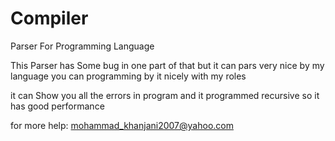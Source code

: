 # Compiler
Parser For Programming Language

This Parser has Some bug in one part of that
but it can pars very nice by my language
you can programming by it nicely with my roles

it can Show you all the errors in program and it programmed recursive so it has good performance

for more help: mohammad_khanjani2007@yahoo.com
